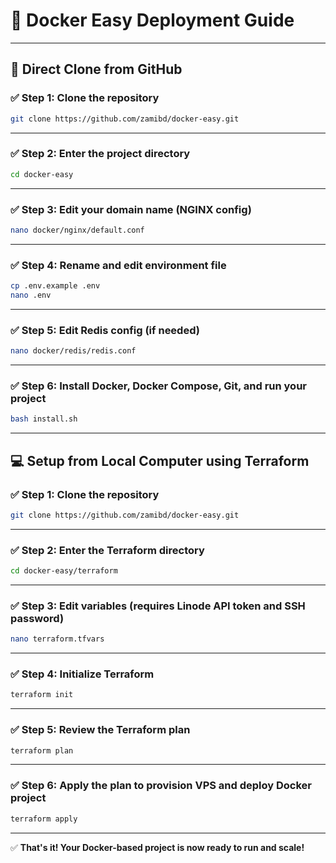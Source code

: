 # 🚀 Docker Easy Deployment Guide

---

## 🔁 Direct Clone from GitHub

### ✅ Step 1: Clone the repository

```bash
git clone https://github.com/zamibd/docker-easy.git
```

---

### ✅ Step 2: Enter the project directory

```bash
cd docker-easy
```

---

### ✅ Step 3: Edit your domain name (NGINX config)

```bash
nano docker/nginx/default.conf
```

---

### ✅ Step 4: Rename and edit environment file

```bash
cp .env.example .env
nano .env
```

---

### ✅ Step 5: Edit Redis config (if needed)

```bash
nano docker/redis/redis.conf
```

---

### ✅ Step 6: Install Docker, Docker Compose, Git, and run your project

```bash
bash install.sh
```

---

## 💻 Setup from Local Computer using Terraform

### ✅ Step 1: Clone the repository

```bash
git clone https://github.com/zamibd/docker-easy.git
```

---

### ✅ Step 2: Enter the Terraform directory

```bash
cd docker-easy/terraform
```

---

### ✅ Step 3: Edit variables (requires Linode API token and SSH password)

```bash
nano terraform.tfvars
```

---

### ✅ Step 4: Initialize Terraform

```bash
terraform init
```

---

### ✅ Step 5: Review the Terraform plan

```bash
terraform plan
```

---

### ✅ Step 6: Apply the plan to provision VPS and deploy Docker project

```bash
terraform apply
```

---

✅ **That's it! Your Docker-based project is now ready to run and scale!**


